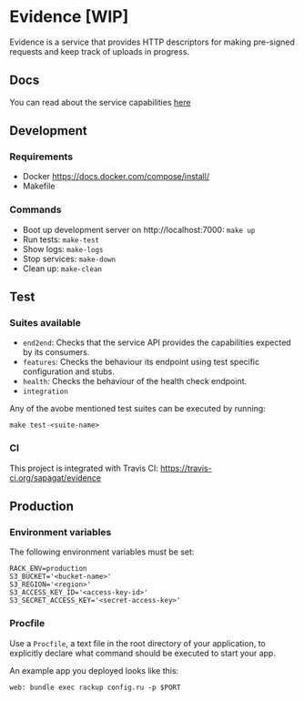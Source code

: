 # Evidence [WIP]




Evidence is a service that provides HTTP descriptors for making pre-signed requests and keep track of uploads in progress.

## Docs

You can read about the service capabilities [here](DOCS.md)

## Development

### Requirements

- Docker https://docs.docker.com/compose/install/
- Makefile

### Commands

- Boot up development server on http://localhost:7000: ``make up``
- Run tests: ``make-test``
- Show logs: ``make-logs``
- Stop services: ``make-down``
- Clean up: ``make-clean``


## Test

### Suites available

- ``end2end``: Checks that the service API provides the capabilities expected by its consumers.
- ``features``: Checks the behaviour its endpoint using test specific configuration and stubs.
- ``health``: Checks the behaviour of the health check endpoint.
- ``integration``

Any of the avobe mentioned test suites can be executed by running:

```
make test-<suite-name>
```

### CI

This project is integrated with Travis CI: https://travis-ci.org/sapagat/evidence

## Production

### Environment variables

The following environment variables must be set:

```
RACK_ENV=production
S3_BUCKET='<bucket-name>'
S3_REGION='<region>'
S3_ACCESS_KEY_ID='<access-key-id>'
S3_SECRET_ACCESS_KEY='<secret-access-key>'
```

### Procfile

Use a ``Procfile``, a text file in the root directory of your application, to explicitly declare what command should be executed to start your app.

An example app you deployed looks like this:

```
web: bundle exec rackup config.ru -p $PORT
```
